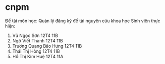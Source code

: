 # cnpm
Đề tài môn học: Quản lý đăng ký đề tài nguyên cứu khoa học
Sinh viên thực hiện:
1. Vũ Ngọc Sơn            12T4  11B
2. Ngô Viết Thành         12T4  11B
3. Trương Quang Bảo Hưng  12T4  11B
4. Thái Thị Hồng          12T4  11B
5. Hồ Thị Kim Huệ         12T4  11A
